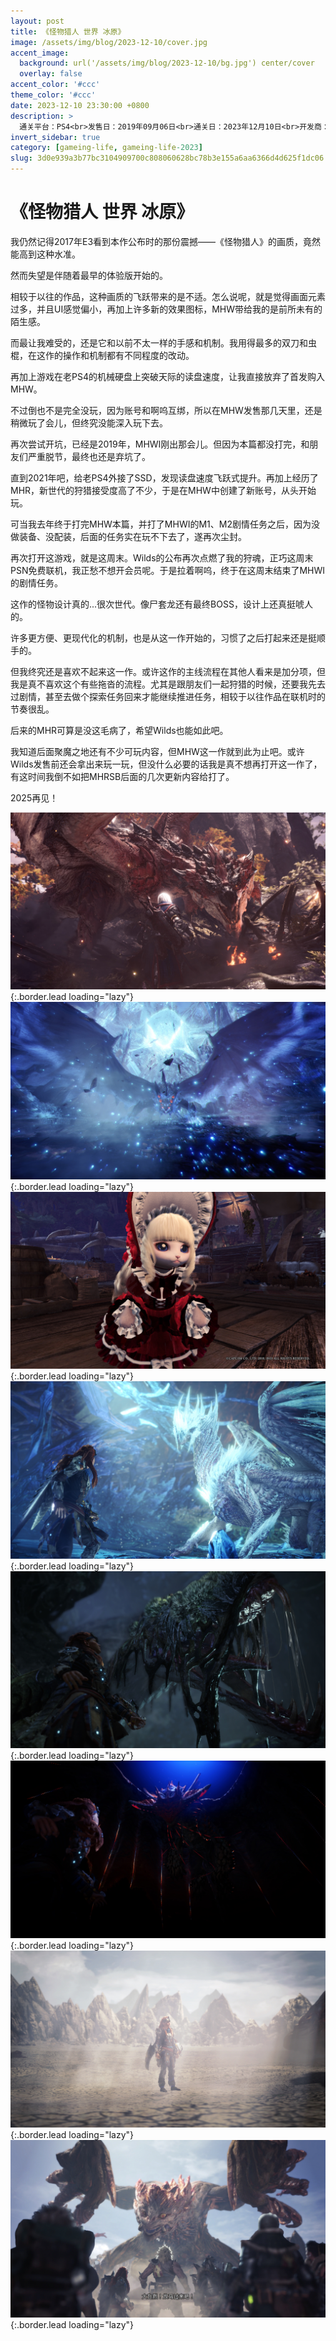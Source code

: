 ```yaml
---
layout: post
title: 《怪物猎人 世界 冰原》
image: /assets/img/blog/2023-12-10/cover.jpg
accent_image: 
  background: url('/assets/img/blog/2023-12-10/bg.jpg') center/cover
  overlay: false
accent_color: '#ccc'
theme_color: '#ccc'
date: 2023-12-10 23:30:00 +0800
description: >
  通关平台：PS4<br>发售日：2019年09月06日<br>通关日：2023年12月10日<br>开发商：CAPCOM<br>发行商：CAPCOM
invert_sidebar: true
category: [gameing-life, gameing-life-2023]
slug: 3d0e939a3b77bc3104909700c808060628bc78b3e155a6aa6366d4d625f1dc06
---
```


# 《怪物猎人 世界 冰原》

我仍然记得2017年E3看到本作公布时的那份震撼——《怪物猎人》的画质，竟然能高到这种水准。

然而失望是伴随着最早的体验版开始的。

相较于以往的作品，这种画质的飞跃带来的是不适。怎么说呢，就是觉得画面元素过多，并且UI感觉偏小，再加上许多新的效果图标，MHW带给我的是前所未有的陌生感。

而最让我难受的，还是它和以前不太一样的手感和机制。我用得最多的双刀和虫棍，在这作的操作和机制都有不同程度的改动。

再加上游戏在老PS4的机械硬盘上突破天际的读盘速度，让我直接放弃了首发购入MHW。

不过倒也不是完全没玩，因为账号和啊呜互绑，所以在MHW发售那几天里，还是稍微玩了会儿，但终究没能深入玩下去。

再次尝试开坑，已经是2019年，MHWI刚出那会儿。但因为本篇都没打完，和朋友们严重脱节，最终也还是弃坑了。

直到2021年吧，给老PS4外接了SSD，发现读盘速度飞跃式提升。再加上经历了MHR，新世代的狩猎接受度高了不少，于是在MHW中创建了新账号，从头开始玩。

可当我去年终于打完MHW本篇，并打了MHWI的M1、M2剧情任务之后，因为没做装备、没配装，后面的任务实在玩不下去了，遂再次尘封。

再次打开这游戏，就是这周末。Wilds的公布再次点燃了我的狩魂，正巧这周末PSN免费联机，我正愁不想开会员呢。于是拉着啊呜，终于在这周末结束了MHWI的剧情任务。

这作的怪物设计真的...很次世代。像尸套龙还有最终BOSS，设计上还真挺唬人的。

许多更方便、更现代化的机制，也是从这一作开始的，习惯了之后打起来还是挺顺手的。

但我终究还是喜欢不起来这一作。或许这作的主线流程在其他人看来是加分项，但我是真不喜欢这个有些拖沓的流程。尤其是跟朋友们一起狩猎的时候，还要我先去过剧情，甚至去做个探索任务回来才能继续推进任务，相较于以往作品在联机时的节奏很乱。

后来的MHR可算是没这毛病了，希望Wilds也能如此吧。

我知道后面聚魔之地还有不少可玩内容，但MHW这一作就到此为止吧。或许Wilds发售前还会拿出来玩一玩，但没什么必要的话我是真不想再打开这一作了，有这时间我倒不如把MHRSB后面的几次更新内容给打了。

2025再见！

![](/assets/img/blog/2023-12-10/1.jpg){:.border.lead loading="lazy"}
![](/assets/img/blog/2023-12-10/2.jpg){:.border.lead loading="lazy"}
![](/assets/img/blog/2023-12-10/3.jpg){:.border.lead loading="lazy"}
![](/assets/img/blog/2023-12-10/4.jpg){:.border.lead loading="lazy"}
![](/assets/img/blog/2023-12-10/5.jpg){:.border.lead loading="lazy"}
![](/assets/img/blog/2023-12-10/6.jpg){:.border.lead loading="lazy"}
![](/assets/img/blog/2023-12-10/7.jpg){:.border.lead loading="lazy"}
![](/assets/img/blog/2023-12-10/8.jpg){:.border.lead loading="lazy"}